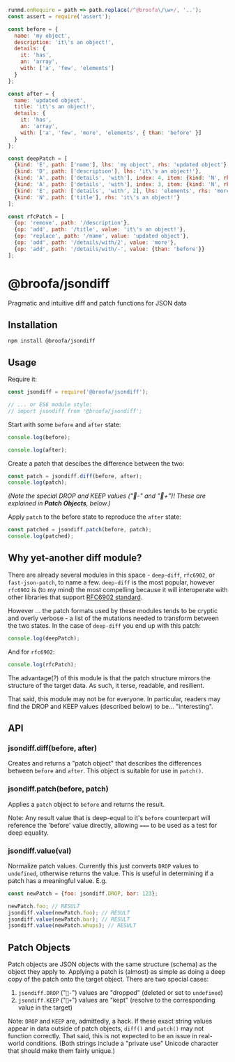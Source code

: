 ```javascript --hide --run usage
runmd.onRequire = path => path.replace(/^@broofa\/\w+/, '..');
const assert = require('assert');

const before = {
  name: 'my object',
  description: 'it\'s an object!',
  details: {
    it: 'has',
    an: 'array',
    with: ['a', 'few', 'elements']
  }
};

const after = {
  name: 'updated object',
  title: 'it\'s an object!',
  details: {
    it: 'has',
    an: 'array',
    with: ['a', 'few', 'more', 'elements', { than: 'before' }]
  }
};

const deepPatch = [
  {kind: 'E', path: ['name'], lhs: 'my object', rhs: 'updated object'},
  {kind: 'D', path: ['description'], lhs: 'it\'s an object!'},
  {kind: 'A', path: ['details', 'with'], index: 4, item: {kind: 'N', rhs: [Object]}},
  {kind: 'A', path: ['details', 'with'], index: 3, item: {kind: 'N', rhs: 'elements'}},
  {kind: 'E', path: ['details', 'with', 2], lhs: 'elements', rhs: 'more' },
  {kind: 'N', path: ['title'], rhs: 'it\'s an object!'}
];

const rfcPatch = [
  {op: 'remove', path: '/description'},
  {op: 'add', path: '/title', value: 'it\'s an object!'},
  {op: 'replace', path: '/name', value: 'updated object'},
  {op: 'add', path: '/details/with/2', value: 'more'},
  {op: 'add', path: '/details/with/-', value: {than: 'before'}}
];

```

# @broofa/jsondiff

Pragmatic and intuitive diff and patch functions for JSON data

## Installation

`npm install @broofa/jsondiff`

## Usage

Require it:

```javascript --run usage
const jsondiff = require('@broofa/jsondiff');

// ... or ES6 module style:
// import jsondiff from '@broofa/jsondiff';
```

Start with some `before` and `after` state:
```javascript --run usage
console.log(before);
```

```javascript --run usage
console.log(after);
```

Create a patch that descibes the difference between the two:
```javascript --run usage
const patch = jsondiff.diff(before, after);
console.log(patch);
```
*(Note the special DROP and KEEP values ("-" and "+")! These are explained in **Patch Objects**, below.)*

Apply `patch` to the before state to reproduce the `after` state:
```javascript --run usage
const patched = jsondiff.patch(before, patch);
console.log(patched);
```

## Why yet-another diff module?

There are already several modules in this space - `deep-diff`, `rfc6902`, or `fast-json-patch`, to name a few. `deep-diff` is the most popular, however `rfc6902` is (to my mind) the most compelling because it will interoperate with other libraries that support [RFC6902 standard](https://tools.ietf.org/html/rfc6902).

However ... the patch formats used by these modules tends to be cryptic and overly verbose -
a list of the mutations needed to transform between the two states.  In the case
of `deep-diff` you end up with this patch:

```javascript --run usage
console.log(deepPatch);
```

And for `rfc6902`:

```javascript --run usage
console.log(rfcPatch);
```

The advantage(?) of this module is that the patch structure mirrors the
structure of the target data.  As such, it terse, readable, and resilient.

That said, this module may not be for everyone.  In particular, readers may find
the DROP and KEEP values (described below) to be... "interesting".


## API

### jsondiff.diff(before, after)

Creates and returns a "patch object" that describes the differences between
`before` and `after`.  This object is suitable for use in `patch()`.

### jsondiff.patch(before, patch)

Applies a `patch` object to `before` and returns the result.

Note: Any result value that is deep-equal to it's `before` counterpart will
reference the 'before' value directly, allowing `===` to be used as a test
for deep equality.

### jsondiff.value(val)

Normalize patch values. Currently this just converts `DROP` values to
`undefined`, otherwise returns the value. This is useful in determining if a
patch has a meaningful value.  E.g.

```javascript --run usage
const newPatch = {foo: jsondiff.DROP, bar: 123};

newPatch.foo; // RESULT
jsondiff.value(newPatch.foo); // RESULT
jsondiff.value(newPatch.bar); // RESULT
jsondiff.value(newPatch.whups); // RESULT
```

## Patch Objects

Patch objects are JSON objects with the same structure (schema) as the object
they apply to.  Applying a patch is (almost) as simple as doing a deep copy of
the patch onto the target object.  There are two special cases:

1. `jsondiff.DROP` ("`-`") values are "dropped" (deleted or set
   to `undefined`)
2. `jsondiff.KEEP` ("`+`") values are "kept" (resolve to the corresponding
   value in the target)

Note: `DROP` and `KEEP` are, admittedly, a hack.  If these exact string values
appear in data outside of patch objects, `diff()` and `patch()` may not function
correctly. That said, this is not expected to be an issue in real-world
conditions. (Both strings include a "private use" Unicode character that should
make them fairly unique.)
